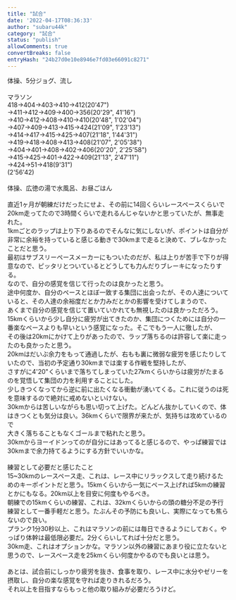 ```yaml
---
title: "試合"
date: '2022-04-17T08:36:33'
author: "subaru44k"
category: "試合"
status: "publish"
allowComments: true
convertBreaks: false
entryHash: "24b27d0e10e8946e7fd03e66091c8271"
---
```

体操、5分ジョグ、流し<br>
<br>
マラソン<br>
418→404→403→410→412(20'47")<br>
→411→412→409→400→356(20'29", 41'16")<br>
→410→412→408→410→410(20'48", 1'02'04")<br>
→407→409→413→415→424(21'09", 1'23'13")<br>
→414→417→415→425→407(21'18", 1'44'31")<br>
→419→418→408→413→408(21'07", 2'05'38")<br>
→404→401→408→402→406(20'20", 2'25'58")<br>
→415→425→401→422→409(21'13", 2'47'11")<br>
→424→51→418(9'31")<br>
(2'56'42)<br>
<br>
体操、広徳の湯で水風呂、お昼ごはん<br>
<br>
直近1ヶ月が朝練だけだったにせよ、その前に14回くらいレースペースくらいで20km走ってたので3時間くらいで走れるんじゃないかと思っていたが、無事走れた。<br>
1kmごとのラップは上り下りあるのでそんなに気にしないが、ポイントは自分が非常に余裕を持っていると感じる動きで30kmまで走ると決めて、ブレなかったことだと思う。<br>
最初はサブスリーペースメーカーにもついたのだが、私は上りが苦手で下りが得意なので、ピッタリとついているとどうしても力んだりブレーキになったりする。<br>
なので、自分の感覚を信じて行ったのは良かったと思う。<br>
途中何度か、自分のペースとほぼ一致する集団に出会ったが、その人達についていると、その人達の余裕度だとか力みだとかの影響を受けてしまうので、<br>
あくまで自分の感覚を信じて置いていかれても無視したのは良かっただろう。<br>
15kmくらいから少し自分に疲労が出てきたのか、集団につくためには自分の一番楽なペースよりも早いという感覚になった。そこでもう一人に徹したが、<br>
その後は20kmにかけて上りがあったので、ラップ落ちるのは許容して楽に走ったのも良かったと思う。<br>
20kmはだいぶ余力をもって通過したが、右もも裏に微弱な疲労を感じたりしていたので、当初の予定通り30kmまでは楽する作戦を堅持したが、<br>
さすがに4'20"くらいまで落ちてしまっていた27kmくらいからは疲労がたまるのを覚悟して集団の力を利用することにした。<br>
少しきつくなってから逆に前に出たくなる衝動が湧いてくる。これに従うのは死を意味するので絶対に戒めないといけない。<br>
30kmからは苦しいながらも思い切って上げた。どんどん抜かしていくので、体はきつくとも気分は良い。36kmくらいで限界が来たが、気持ちは攻めているので<br>
大きく落ちることもなくゴールまで粘れたと思う。<br>
30kmからヨーイドンってのが自分にはあってると感じるので、やっぱ練習では30kmまで余力持てるようにする方針でいいかな。<br>
<br>
練習として必要だと感じたこと<br>
15~30kmのレースペース走、これは、レース中にリラックスして走り続けるためのキーポイントだと思う。15kmくらいから一気にペース上げれば5kmの練習とかにもなる。20km以上を目安に何度もやるべき。<br>
朝練での15kmくらいの練習、これは、32kmくらいからの頭の糖分不足の予行練習として一番手軽だと思う。たぶんその予防にも良いし、実際になっても焦らないので良い。<br>
プランク1分30秒以上、これはマラソンの前には毎日できるようにしておく。やっぱり体幹は最低限必要だ。2分くらいしてれば十分だと思う。<br>
30km走、これはオプションかな。マラソン以外の練習にあまり役に立たないと思うので、レースペース走を25kmくらい何度かやるのでも良いとは思う。<br>
<br>
あとは、試合前にしっかり疲労を抜き、食事を取り、レース中に水分やゼリーを摂取し、自分の楽な感覚を守れば走りきれるだろう。<br>
それ以上を目指すならもっと他の取り組みが必要だろうけど。
